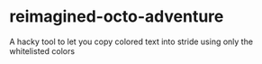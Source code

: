 # reimagined-octo-adventure

A hacky tool to let you copy colored text into stride using only the whitelisted colors
